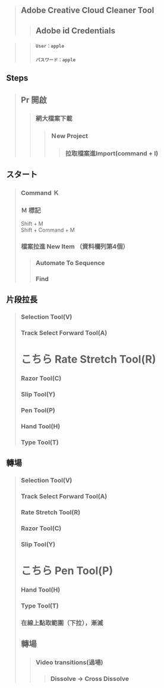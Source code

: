 >## Adobe Creative Cloud Cleaner Tool
>> ## Adobe id Credentials

>> #### `User：apple`
>> #### `パスワード：apple`

## Steps
> ##  Pr 開啟
>>### 網大檔案下載
>>>### Ｎew Project
>>>>### 拉取檔案進Import(command + I)
## スタート
> ### Command Ｋ<br>
> ### Ｍ 標記 <br>
> Shift + M <br>
> Shift + Command + M <br>
> ### 檔案拉進 New ltem （資料欄列第4個）
>> ### Automate To Sequence  
>> ### Find
>> ### 
> 

## 片段拉長
> ### Selection Tool(V) <br>
> ### Track Select Forward Tool(A) <br>
> # こちら Rate Stretch Tool(R) <br>
> ### Razor Tool(C) <br>
> ### Slip Tool(Y) <br>
> ### Pen Tool(P) <br>
> ### Hand Tool(H) <br>
> ### Type Tool(T) <br>
## 轉場
> ### Selection Tool(V) <br>
> ### Track Select Forward Tool(A) <br>
> ### Rate Stretch Tool(R) <br>
> ### Razor Tool(C) <br>
> ### Slip Tool(Y) <br>
> # こちら  Pen Tool(P) <br>
> ### Hand Tool(H) <br>
> ### Type Tool(T) <br>
> ### 在線上點取範圍（下拉），漸滅 <br>
> ## 轉場 
>> ### Video transitions(過場)
>>> ### Dissolve -> Cross Dissolve
>>> ## 
>>> ##
